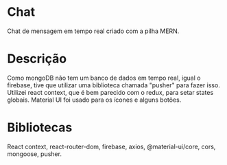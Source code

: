 # Chat
  Chat de mensagem em tempo real criado com a pilha MERN.

# Descrição
  Como mongoDB não tem um banco de dados em tempo real, igual o firebase, tive que utilizar uma biblioteca chamada "pusher" para fazer isso. Utilizei react context, que é bem     parecido com o redux, para setar states globais. Material UI foi usado para os ícones e alguns botões.

# Bibliotecas
  React context,
  react-router-dom,
  firebase,
  axios,
  @material-ui/core,
  cors,
  mongoose,
  pusher.
 
